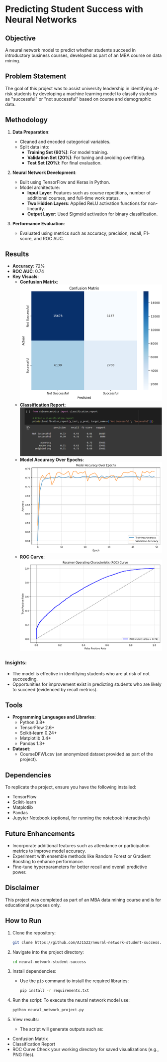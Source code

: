 # Predicting Student Success with Neural Networks

## Objective
A neural network model to predict whether students succeed in introductory business courses, developed as part of an MBA course on data mining.

## Problem Statement
The goal of this project was to assist university leadership in identifying at-risk students by developing a machine learning model to classify students as "successful" or "not successful" based on course and demographic data.

## Methodology
1. **Data Preparation**:
   - Cleaned and encoded categorical variables.
   - Split data into:
     - **Training Set (60%)**: For model training.
     - **Validation Set (20%)**: For tuning and avoiding overfitting.
     - **Test Set (20%)**: For final evaluation.

2. **Neural Network Development**:
   - Built using TensorFlow and Keras in Python.
   - Model architecture:
     - **Input Layer**: Features such as course repetitions, number of additional courses, and full-time work status.
     - **Two Hidden Layers**: Applied ReLU activation functions for non-linearity.
     - **Output Layer**: Used Sigmoid activation for binary classification.

3. **Performance Evaluation**:
   - Evaluated using metrics such as accuracy, precision, recall, F1-score, and ROC AUC.

## Results
- **Accuracy**: 72%
- **ROC AUC**: 0.74
- **Key Visuals**:
  - **Confusion Matrix**:
    ![Confusion Matrix](Confusion%20Matrix.png)
  - **Classification Report**:
    ![Classification Report](Classification%20Report.png)
  - **Model Accuracy Over Epochs**:
    ![Model Accuracy Over Epochs](Model%20Accuracy%20Over%20Epochs.png)
  - **ROC Curve**:
    ![ROC Curve](ROC%20Curve.png)

### Insights:
- The model is effective in identifying students who are at risk of not succeeding.
- Opportunities for improvement exist in predicting students who are likely to succeed (evidenced by recall metrics).

## Tools
- **Programming Languages and Libraries**:
  - Python 3.8+
  - TensorFlow 2.6+
  - Scikit-learn 0.24+
  - Matplotlib 3.4+
  - Pandas 1.3+
- **Dataset**:
  - CourseDFWI.csv (an anonymized dataset provided as part of the project).

## Dependencies
To replicate the project, ensure you have the following installed:
- TensorFlow
- Scikit-learn
- Matplotlib
- Pandas
- Jupyter Notebook (optional, for running the notebook interactively)

## Future Enhancements
- Incorporate additional features such as attendance or participation metrics to improve model accuracy.
- Experiment with ensemble methods like Random Forest or Gradient Boosting to enhance performance.
- Fine-tune hyperparameters for better recall and overall predictive power.

## Disclaimer
This project was completed as part of an MBA data mining course and is for educational purposes only.

## How to Run
1. Clone the repository:
   ```bash
   git clone https://github.com/AJ1522/neural-network-student-success.git

2. Navigate into the project directory:
    ```bash
    cd neural-network-student-success

3. Install dependencies:
   - Use the `pip` command to install the required libraries:
     ```bash
     pip install -r requirements.txt
     ```

4. Run the script:
   To execute the neural network model use:
   ```bash
   python neural_network_project.py

5. View results:
   - The script will generate outputs such as:
  - Confusion Matrix
  - Classification Report
  - ROC Curve
   Check your working directory for saved visualizations (e.g., PNG files).
   





